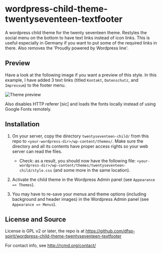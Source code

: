 # wordpress-child-theme-twentyseventeen-textfooter
A wordpress child theme for the twenty seventeen theme. Restyles the social menu on the bottom to have text links instead of icon links. This is useful especially in Germany if you want to put some of the required links in there. Also removes the 'Proudly powered by Wordpress line'.


## Preview

Have a look at the following image if you want a preview of this style. In this example, I have added 3 text links (titled `Kontakt`, `Datenschutz`, and `Impressum`) to the footer menu.

![Theme preview](https://github.com/dfsp-spirit/wordpress-child-theme-twentyseventeen-textfooter/blob/master/preview_twentyseven_child_theme_text_footer_menu.jpg)

Also disables HTTP referer [sic] and loads the fonts locally instead of using Google Fonts remotely.

## Installation

1) On your server, copy the directory `twentyseventeen-child/` from this repo to `<your-wordpress-dir>/wp-content/themes/`. Make sure the directory and all its contents have proper access rights so your web server can read the files.

    - Check: as a result, you should now have the following file: `<your-wordpress-dir>/wp-content/themes/twentyseventeen-child/style.css` (and some more in the same location).

2) Activate the child theme in the Wordpress Admin panel (see `Appearance => Themes`).

3) You may have to re-save your menus and theme options (including background and header images) in the Wordpress Admin panel (see `Appearance => Menus`).

## License and Source

License is GPL v2 or later, the repo is at https://github.com/dfsp-spirit/wordpress-child-theme-twentyseventeen-textfooter

For contact info, see http://rcmd.org/contact/
